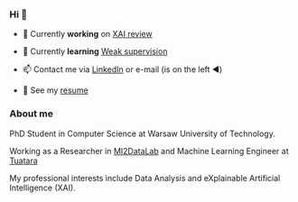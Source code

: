 ### Hi 👋

- 🔭 Currently **working** on [XAI review](https://arxiv.org/abs/2009.13248) 

- 🌱 Currently **learning** [Weak supervision](https://www.snorkel.org/blog/weak-supervision)

- 📫 Contact me via [LinkedIn](https://www.linkedin.com/in/alicja-gosiewska/) or e-mail (is on the left ◀️)

- :page_facing_up: See my [resume](https://github.com/agosiewska/resume)


### About me

PhD Student in Computer Science at Warsaw University of Technology.

Working as a Researcher in [MI2DataLab](https://mi2-warsaw.github.io/) and Machine Learning Engineer at [Tuatara](https://www.tuatara.pl/)

My professional interests include Data Analysis and eXplainable Artificial Intelligence (XAI).

